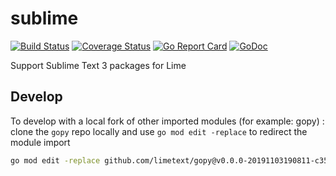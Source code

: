 # sublime
[![Build Status](https://travis-ci.org/limetext/sublime.svg?branch=master)](https://travis-ci.org/limetext/sublime)
[![Coverage Status](https://img.shields.io/coveralls/limetext/sublime.svg?branch=master)](https://coveralls.io/r/limetext/sublime?branch=master)
[![Go Report Card](https://goreportcard.com/badge/github.com/limetext/sublime)](https://goreportcard.com/report/github.com/limetext/sublime)
[![GoDoc](https://godoc.org/github.com/limetext/sublime?status.svg)](https://godoc.org/github.com/limetext/sublime)

Support Sublime Text 3 packages for Lime

## Develop
To develop with a local fork of other imported modules (for example: gopy) : clone the `gopy` repo locally and use `go mod edit -replace` to redirect the module import

```sh
go mod edit -replace github.com/limetext/gopy@v0.0.0-20191103190811-c358287c69c2=../gopy
```